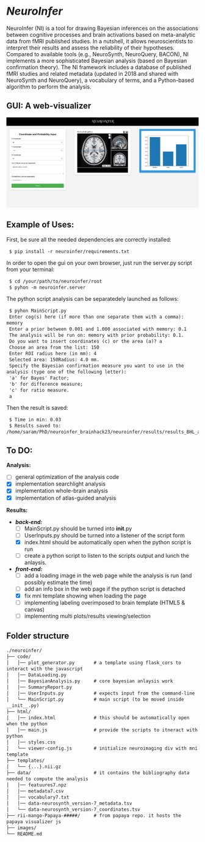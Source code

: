 # *NeuroInfer*

NeuroInfer (NI) is a tool for drawing Bayesian inferences on the associations between cognitive processes and brain activations based on meta-analytic data from fMRI published studies. In a nutshell, it allows neuroscientists to interpret their results and assess the reliability of their hypotheses. 
Compared to available tools (e.g., NeuroSynth, NeuroQuery, BACON), NI implements a more sophisticated Bayesian analysis (based on Bayesian confirmation theory). 
The NI framework includes a database of published fMRI studies and related metadata (updated in 2018 and shared with NeuroSynth and NeuroQuery), a vocabulary of terms, and a Python-based algorithm to perform the analysis. 

## GUI: A web-visualizer

![neuroinfer_gui](./neuroinfer/images/neuroinfer_gui.png "Title")


## Example of Uses:
First, be sure all the needed dependencies are correctly installed:

     $ pip install -r neuroinfer/requirements.txt


In order to open the gui on your own browser, just run the server.py script from your terminal:

     $ cd /your/path/to/neuroinfer/root
     $ pyhon -m neuroinfer.server

The python script analysis can be separatedely launched as follows:

     $ pyhon MainScript.py
     Enter cog(s) here (if more than one separate them with a comma): memory
     Enter a prior between 0.001 and 1.000 associated with memory: 0.1
     The analysis will be run on: memory with prior probability: 0.1.
     Do you want to insert coordinates (c) or the area (a)? a
     Choose an area from the list: 150
     Enter ROI radius here (in mm): 4
     Selected area: 150Radius: 4.0 mm.
     Specify the Bayesian confirmation measure you want to use in the analysis (type one of the following letter):
     'a' for Bayes' Factor;
     'b' for difference measure;
     'c' for ratio measure.
     a
     
Then the result is saved:

     $ Time in min: 0.03
     $ Results saved to: /home/saram/PhD/neuroinfer_brainhack23/neuroinfer/results/results_BHL_area150.pickle

## To DO:

**Analysis:**
  - [ ] general optimization of the analysis code
  - [x] implementation searchlight analysis
  - [x] implementation whole-brain analysis
  - [x] implementation of atlas-guided analysis

**Results:**
   - _**back-end:**_
       - [ ] MainScript.py should be turned into __init__.py
       - [ ] UserInputs.py should be turned into a listener of the script form
       - [x] index.html should be automatically open when the python script is run
       - [ ] create a python script to listen to the scripts output and lunch the anlaysis.

   - _**front-end:**_
        - [ ] add a loading image in the web page while the analysis is run (and possibly estimate the time)
        - [ ] add an info box in the web page if the python script is detached
        - [x] fix mni template showing when loading the page
        - [ ] implementing labeling overimposed to brain template (HTML5 & canvas)
        - [ ] implementing multi plots/results viewing/selection

## Folder structure

    ./neuroinfer/
    ├── code/
    │   │── plot_generator.py       # a template using flask_cors to interact with the javascript
    │   │── DataLoading.py
    │   │── BayesianAnalysis.py     # core bayesian anlaysis work
    │   │── SummaryReport.py
    │   │── UserInputs.py           # expects input from the command-line
    │   └── MainScript.py           # main script (to be moved inside __init__.py)
    ├── html/
    │   │── index.html              # this should be automatically open when the python 
    │   │── main.js                 # provide the scripts to itneract with python
    │   │── styles.css
    │   └── viewer-config.js        # initialize neuroimaging div with mni template
    ├── templates/
    │   └── {...}.nii.gz
    ├── data/                       # it contains the bibliography data needed to compute the analysis
    │   │── featuures7.npz
    │   │── metadata7.csv
    │   │── vocabulary7.txt
    │   │── data-neurosynth_version-7_metadata.tsv
    │   └── data-neurosynth_version-7_coordinates.tsv
    ├── rii-mango-Papaya-#####/     # from papaya repo. it hosts the papaya visualizer js
    ├── images/     
    └── README.md
